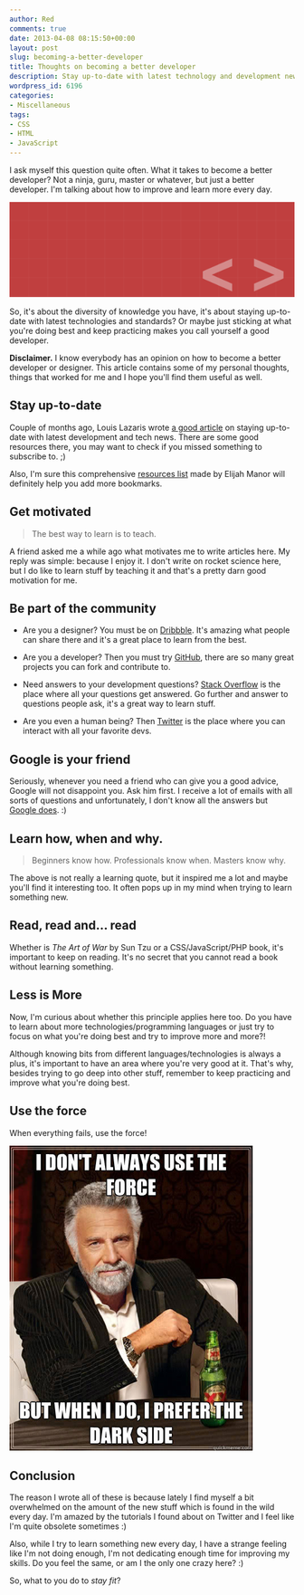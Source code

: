 ```yaml
---
author: Red
comments: true
date: 2013-04-08 08:15:50+00:00
layout: post
slug: becoming-a-better-developer
title: Thoughts on becoming a better developer
description: Stay up-to-date with latest technology and development news, be part of the community and practice a lot. All these to become a better developer every day.
wordpress_id: 6196
categories:
- Miscellaneous
tags:
- CSS
- HTML
- JavaScript
---
```


I ask myself this question quite often. What it takes to become a better developer? Not a ninja, guru, master or whatever, but just a better developer. I'm talking about how to improve and learn more every day.

![Become a better developer](/dist/uploads/2013/04/become-a-better-developer.png)

<!-- more -->

So, it's about the diversity of knowledge you have, it's about staying up-to-date with latest technologies and standards? Or maybe just sticking at what you're doing best and keep practicing makes you call yourself a good developer. 

**Disclaimer.** I know everybody has an opinion on how to become a better developer or designer. This article contains some of my personal thoughts, things that worked for me and I hope you'll find them useful as well.

## Stay up-to-date

Couple of months ago, Louis Lazaris wrote [a good article](http://www.impressivewebs.com/web-design-tech-newsletters/) on staying up-to-date with latest development and tech news. There are some good resources there, you may want to check if you missed something to subscribe to. ;)

Also, I'm sure this comprehensive [resources list](http://www.elijahmanor.com/2013/01/beginner-html5-javascript-jquery.html) made by Elijah Manor will definitely help you add more bookmarks.


## Get motivated

> The best way to learn is to teach.


A friend asked me a while ago what motivates me to write articles here. My reply was simple: because I enjoy it. I don't write on rocket science here, but I do like to learn stuff by teaching it and that's a pretty darn good motivation for me.

## Be part of the community
	
  * Are you a designer? You must be on [Dribbble](http://dribbble.com/catalinred). It's amazing what people can share there and it's a great place to learn from the best.
	
  * Are you a developer? Then you must try [GitHub](https://github.com/catalinred), there are so many great projects you can fork and contribute to.
	
  * Need answers to your development questions? [Stack Overflow](http://stackoverflow.com/) is the place where all your questions get answered. Go further and answer to questions people ask, it's a great way to learn stuff.
	
  * Are you even a human being? Then [Twitter](https://twitter.com/catalinred) is the place where you can interact with all your favorite devs.

## Google is your friend

Seriously, whenever you need a friend who can give you a good advice, Google will not disappoint you. Ask him first. I receive a lot of emails with all sorts of questions and unfortunately, I don't know all the answers but [Google does](http://lmgtfy.com/?q=best+web+development+resources). :)

## Learn how, when and why.

> Beginners know how. Professionals know when. Masters know why.

The above is not really a learning quote, but it inspired me a lot and maybe you'll find it interesting too. It often pops up in my mind when trying to learn something new.

## Read, read and... read

Whether is _The Art of War_ by Sun Tzu or a CSS/JavaScript/PHP book, it's important to keep on reading. It's no secret that you cannot read a book without learning something.

## Less is More

Now, I'm curious about whether this principle applies here too. Do you have to learn about more technologies/programming languages or just try to focus on what you're doing best and try to improve more and more?!

Although knowing bits from different languages/technologies is always a plus, it's important to have an area where you're very good at it. That's why, besides trying to go deep into other stuff, remember to keep practicing and improve what you're doing best.

## Use the force

When everything fails, use the force!

![Use the force!](/dist/uploads/2013/04/use-the-force-meme.jpg)

## Conclusion

The reason I wrote all of these is because lately I find myself a bit overwhelmed on the amount of the new stuff which is found in the wild every day. I'm amazed by the tutorials I found about on Twitter and I feel like I'm quite obsolete sometimes :) 

Also, while I try to learn something new every day, I have a strange feeling like I'm not doing enough, I'm not dedicating enough time for improving my skills. Do you feel the same, or am I the only one crazy here? :)

So, what to you do to _stay fit_?